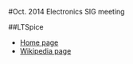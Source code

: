 #Oct. 2014 Electronics SIG meeting

##LTSpice
-  [Home page](http://www.linear.com/designtools/software/#LTspice)
-  [Wikipedia page](http://en.wikipedia.org/wiki/LTspice)